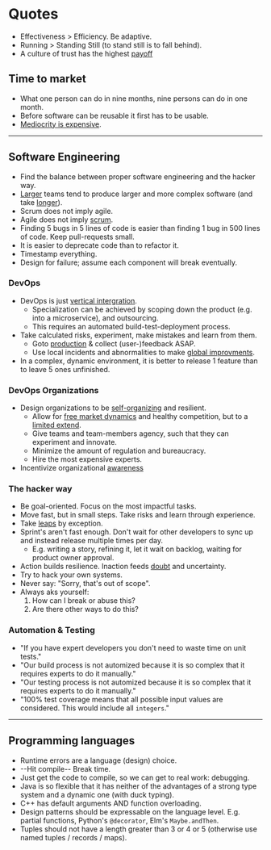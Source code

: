 # Quotes

* Effectiveness > Efficiency. Be adaptive.
* Running > Standing Still (to stand still is to fall behind).
* A culture of trust has the highest [payoff](https://en.wikipedia.org/wiki/Prisoner%27s_dilemma)


## Time to market

* What one person can do in nine months, nine persons can do in one month.
* Before software can be reusable it first has to be usable.
* [Mediocrity is expensive](https://twitter.com/johncutlefish/status/1398693641116258306).

<hr>

## Software Engineering

* Find the balance between proper software engineering and the hacker way.
* [Larger](https://en.wikipedia.org/wiki/Conway%27s_law) teams tend to produce larger and more complex software (and take [longer](https://en.wikipedia.org/wiki/Brooks%27s_law)).
* Scrum does not imply agile.
* Agile does not imply [scrum](https://sanderhoogendoorn.com/jack-sparrow-and-the-end-of-scrum/).
* Finding 5 bugs in 5 lines of code is easier than finding 1 bug in 500 lines of code. Keep pull-requests small.
* It is easier to deprecate code than to refactor it.
* Timestamp everything.
* Design for failure; assume each component will break eventually.


### DevOps

* DevOps is just [vertical intergration](https://en.wikipedia.org/wiki/Vertical_integration).
  * Specialization can be achieved by scoping down the product (e.g. into a microservice), and outsourcing.
  * This requires an automated build-test-deployment process.
* Take calculated risks, experiment, make mistakes and learn from them.
  * Goto [production](https://martinfowler.com/bliki/CanaryRelease.html?ref=wellarchitected) & collect (user-)feedback ASAP.
  * Use local incidents and abnormalities to make [global improvments](https://en.wikipedia.org/wiki/Autonomation).
* In a complex, dynamic environment, it is better to release 1 feature than to leave 5 ones unfinished.


### DevOps Organizations

* Design organizations to be [self-organizing](https://en.wikipedia.org/wiki/Self-organization) and resilient.
  * Allow for [free market dynamics](https://en.wikipedia.org/wiki/Market_mechanism) and healthy competition, but to a [limited extend](https://en.wikipedia.org/wiki/Das_Kapital).
  * Give teams and team-members agency, such that they can experiment and innovate.
  * Minimize the amount of regulation and bureaucracy.
  * Hire the most expensive experts.
* Incentivize organizational [awareness](https://en.wikipedia.org/wiki/Andon_(manufacturing))


### The hacker way

* Be goal-oriented. Focus on the most impactful tasks.
* Move fast, but in small steps. Take risks and learn through experience.
 * Take [leaps](https://en.wikipedia.org/wiki/Leap_of_faith) by exception.
* Sprint's aren't fast enough. Don't wait for other developers to sync up and instead release multiple times per day.
  * E.g. writing a story, refining it, let it wait on backlog, waiting for product owner approval.
* Action builds resilience. Inaction feeds [doubt](https://twitter.com/ShaneAParrish/status/1392110803919179787) and uncertainty.
* Try to hack your own systems.
* Never say: "Sorry, that's out of scope".
* Always aks yourself:
  1. How can I break or abuse this?
  2. Are there other ways to do this?


### Automation & Testing

* "If you have expert developers you don't need to waste time on unit tests."
* "Our build process is not automized because it is so complex that it requires experts to do it manually."
* "Our testing process is not automized because it is so complex that it requires experts to do it manually."
* "100% test coverage means that all possible input values are considered. This would include all `integers`."

<hr>

## Programming languages
* Runtime errors are a language (design) choice.
* --Hit compile-- Break time.
* Just get the code to compile, so we can get to real work: debugging.
* Java is so flexible that it has neither of the advantages of a strong type system and a dynamic one (with duck typing).
* C++ has default arguments AND function overloading.
* Design patterns should be expressable on the language level. E.g. partial functions, Python's `@decorator`, Elm's `Maybe.andThen`.
* Tuples should not have a length greater than 3 or 4 or 5 (otherwise use named tuples / records / maps).

